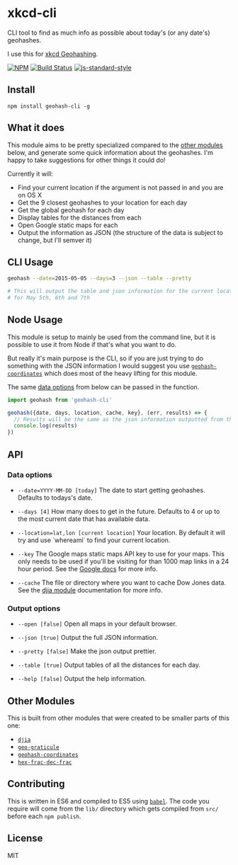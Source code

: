 xkcd-cli
=========================

CLI tool to find as much info as possible about today's (or any date's) geohashes.

I use this for [xkcd Geohashing](https://xkcd.com/426/).

[![NPM](https://nodei.co/npm/geohash-cli.png)](https://nodei.co/npm/geohash-cli/)
[![Build Status](https://travis-ci.org/lukekarrys/geohash-cli.png?branch=master)](https://travis-ci.org/lukekarrys/geohash-cli)
[![js-standard-style](https://img.shields.io/badge/code%20style-standard-brightgreen.svg?style=flat)](https://github.com/feross/standard)


## Install

`npm install geohash-cli -g`


## What it does

This module aims to be pretty specialized compared to the [other modules](#other-modules) below, and generate some quick information about the geohashes. I'm happy to take suggestions for other things it could do!

Currently it will:

- Find your current location if the argument is not passed in and you are on OS X
- Get the 9 closest geohashes to your location for each day
- Get the global geohash for each day
- Display tables for the distances from each
- Open Google static maps for each
- Output the information as JSON (the structure of the data is subject to change, but I'll semver it)


## CLI Usage

```sh
geohash --date=2015-05-05 --days=3 --json --table --pretty

# This will output the table and json information for the current location
# for May 5th, 6th and 7th
```


## Node Usage

This module is setup to mainly be used from the command line, but it is possible to use it from Node if that's what you want to do.

But really it's main purpose is the CLI, so if you are just trying to do something with the JSON information I would suggest you use [`geohash-coordinates`](https://www.npmjs.com/package/geohash-coordinates) which does most of the heavy lifting for this module.

The same [data options](#data-options) from below can be passed in the function.

```js
import geohash from 'geohash-cli'

geohash({date, days, location, cache, key}, (err, results) => {
  // Results will be the same as the json information outputted from the CLI
  console.log(results)
})
```


## API

### Data options

- `--date=YYYY-MM-DD [today]`
The date to start getting geohashes. Defaults to todays's date.

- `--days [4]`
How many does to get in the future. Defaults to 4 or up to the most current date that has available data.

- `--location=lat,lon [current location]`
Your location. By default it will try and use \`whereami\` to find your current location.

- `--key`
The Google maps static maps API key to use for your maps. This only needs to be used if you'll be visiting for than 1000 map links in a 24 hour period. See the [Google docs](https://developers.google.com/maps/documentation/staticmaps/#api_key) for more info.

- `--cache`
The file or directory where you want to cache Dow Jones data. See the [djia module](https://www.npmjs.com/package/djia) documentation for more info.

### Output options

- `--open [false]`
Open all maps in your default browser.

- `--json [true]`
Output the full JSON information.

- `--pretty [false]`
Make the json output prettier.

- `--table [true]`
Output tables of all the distances for each day.

- `--help [false]`
Output the help information.


## Other Modules

This is built from other modules that were created to be smaller parts of this one:

- [`djia`](https://www.npmjs.com/package/djia)
- [`geo-graticule`](https://www.npmjs.com/package/geo-graticule)
- [`geohash-coordinates`](https://www.npmjs.com/package/geohash-coordinates)
- [`hex-frac-dec-frac`](https://www.npmjs.com/package/hex-frac-dec-frac)


## Contributing

This is written in ES6 and compiled to ES5 using [`babel`](https://babeljs.io/). The code you require will come from the `lib/` directory which gets compiled from `src/` before each `npm publish`.


## License

MIT